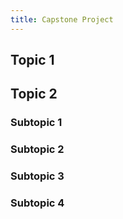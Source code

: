 ```yaml
---
title: Capstone Project
---
```


## Topic 1


## Topic 2


### Subtopic 1


### Subtopic 2


### Subtopic 3

### Subtopic 4
